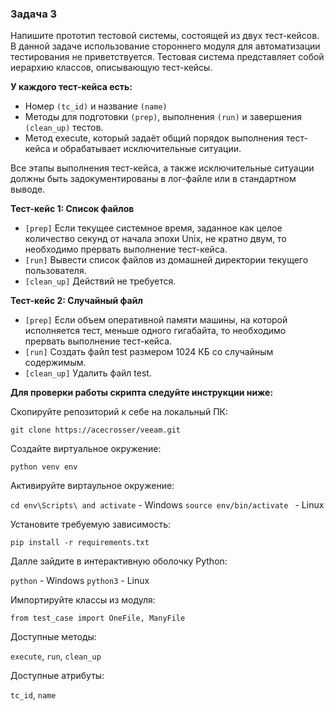 ### Задача 3
Напишите прототип тестовой системы, состоящей из двух тест-кейсов. В данной задаче использование стороннего модуля для автоматизации тестирования не приветствуется.
Тестовая система представляет собой иерархию классов, описывающую тест-кейсы. 

**У каждого тест-кейса есть:**
* Номер `(tc_id)` и название `(name)`
* Методы для подготовки `(prep)`, выполнения `(run)` и завершения `(clean_up)` тестов. 
* Метод execute, который задаёт общий порядок выполнения тест-кейса и обрабатывает исключительные ситуации.

Все этапы выполнения тест-кейса, а также исключительные ситуации должны быть задокументированы в лог-файле или в стандартном выводе.

**Тест-кейс 1: Список файлов**
* `[prep]` Если текущее системное время, заданное как целое количество секунд от начала эпохи Unix, не кратно двум, то необходимо прервать выполнение тест-кейса.
* `[run]` Вывести список файлов из домашней директории текущего пользователя.
* `[clean_up]` Действий не требуется.

**Тест-кейс 2: Случайный файл**
* `[prep]` Если объем оперативной памяти машины, на которой исполняется тест, меньше одного гигабайта, то необходимо прервать выполнение тест-кейса.
* `[run]` Создать файл test размером 1024 КБ со случайным содержимым.
* `[clean_up]` Удалить файл test.


**Для проверки работы скрипта следуйте инструкции ниже:**

Скопируйте репозиторий к себе на локальный ПК:

`git clone https://acecrosser/veeam.git`

Создайте виртуальное окружение:

`python venv env`

Активируйте виртаульное окружение:

`cd env\Scripts\ and activate` - Windows
`source env/bin/activate ` - Linux

Установите требуемую зависимость:

`pip install -r requirements.txt`

Далле зайдите в интерактивную оболочку Python:

`python` - Windows
`python3` - Linux

Импортируйте классы из модуля:

`from test_case import OneFile, ManyFile`

Доступные методы:

`execute`, `run`, `clean_up`

Доступные атрибуты:

`tc_id`, `name`